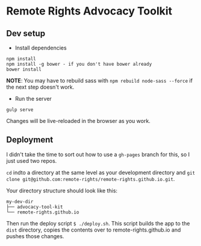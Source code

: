 # Remote Rights Advocacy Toolkit

## Dev setup

- Install dependencies

```
npm install
npm install -g bower - if you don't have bower already
bower install
```

**NOTE**: You may have to rebuild sass with `npm rebuild node-sass --force` if the next step doesn't work.

- Run the server

```
gulp serve
```

Changes will be live-reloaded in the browser as you work.

## Deployment

I didn't take the time to sort out how to use a `gh-pages` branch for this, so I just used two repos. 

`cd` indto a directory at the same level as your development directory and `git clone git@github.com:remote-rights/remote-rights.github.io.git`.

Your directory structure should look like this:

```
my-dev-dir
├── advocacy-tool-kit
└── remote-rights.github.io
```

Then run the deploy script `$ ./deploy.sh`. This script builds the app to the `dist` directory, copies the contents over to remote-rights.github.io and pushes those changes.
